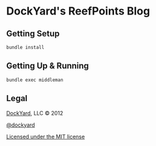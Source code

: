 # DockYard's ReefPoints Blog #

## Getting Setup ##

```text
bundle install
```

## Getting Up & Running ##

```text
bundle exec middleman
```

## Legal ##

[DockYard](http://dockyard.com), LLC &copy; 2012

[@dockyard](http://twitter.com/dockyard)

[Licensed under the MIT license](http://www.opensource.org/licenses/mit-license.php)
